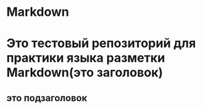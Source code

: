 # Markdown

Это тестовый репозиторий для практики языка разметки Markdown(это заголовок)
=
это подзаголовок
-
